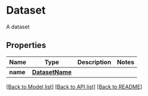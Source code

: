 # Dataset

A dataset

## Properties
Name | Type | Description | Notes
------------ | ------------- | ------------- | -------------
**name** | [**DatasetName**](DatasetName.md) |  | 

[[Back to Model list]](../README.md#documentation-for-models) [[Back to API list]](../README.md#documentation-for-api-endpoints) [[Back to README]](../README.md)


